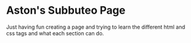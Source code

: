 # Aston's Subbuteo Page

Just having fun creating a page and trying to learn the different html and css tags and what each section can do.
